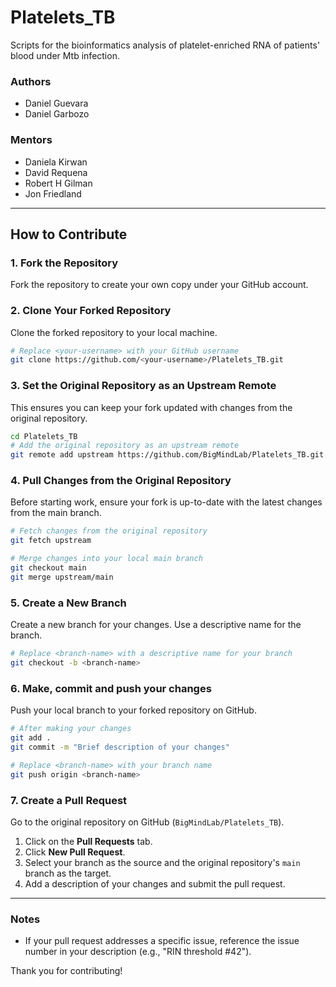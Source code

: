 # Platelets_TB
Scripts for the bioinformatics analysis of platelet-enriched RNA of patients' blood under Mtb infection.

### Authors

- Daniel Guevara
- Daniel Garbozo

### Mentors

- Daniela Kirwan
- David Requena
- Robert H Gilman
- Jon Friedland

---

## How to Contribute

### 1. Fork the Repository
Fork the repository to create your own copy under your GitHub account.

### 2. Clone Your Forked Repository
Clone the forked repository to your local machine.

```bash
# Replace <your-username> with your GitHub username
git clone https://github.com/<your-username>/Platelets_TB.git
```

### 3. Set the Original Repository as an Upstream Remote
This ensures you can keep your fork updated with changes from the original repository.

```bash
cd Platelets_TB
# Add the original repository as an upstream remote
git remote add upstream https://github.com/BigMindLab/Platelets_TB.git
```

### 4. Pull Changes from the Original Repository
Before starting work, ensure your fork is up-to-date with the latest changes from the main branch.

```bash
# Fetch changes from the original repository
git fetch upstream

# Merge changes into your local main branch
git checkout main
git merge upstream/main
```

### 5. Create a New Branch
Create a new branch for your changes. Use a descriptive name for the branch.

```bash
# Replace <branch-name> with a descriptive name for your branch
git checkout -b <branch-name>
```

### 6. Make, commit and push your changes
Push your local branch to your forked repository on GitHub.

```bash
# After making your changes
git add .
git commit -m "Brief description of your changes"

# Replace <branch-name> with your branch name
git push origin <branch-name>
```

### 7. Create a Pull Request
Go to the original repository on GitHub (`BigMindLab/Platelets_TB`).
1. Click on the **Pull Requests** tab.
2. Click **New Pull Request**.
3. Select your branch as the source and the original repository's `main` branch as the target.
4. Add a description of your changes and submit the pull request.

---

### Notes
- If your pull request addresses a specific issue, reference the issue number in your description (e.g., "RIN threshold #42").

Thank you for contributing!

